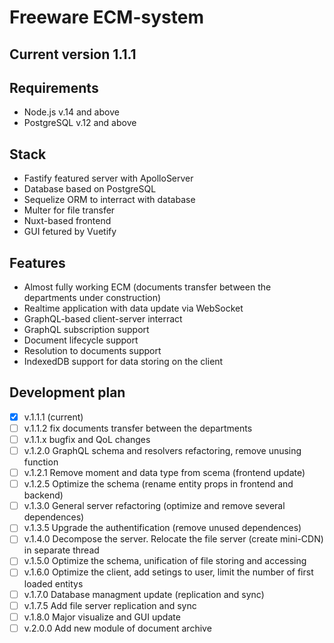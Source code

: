 # Freeware ECM-system
## Current version 1.1.1
## Requirements
 - Node.js v.14 and above
 - PostgreSQL v.12 and above
## Stack
 - Fastify featured server with ApolloServer
 - Database based on PostgreSQL
 - Sequelize ORM to interract with database
 - Multer for file transfer
 - Nuxt-based frontend
 - GUI fetured by Vuetify
## Features
 - Almost fully working ECM (documents transfer between the departments under construction)
 - Realtime application with data update via WebSocket
 - GraphQL-based client-server interract
 - GraphQL subscription support
 - Document lifecycle support
 - Resolution to documents support
 - IndexedDB support for data storing on the client
## Development plan
 - [x] v.1.1.1 (current)
 - [ ] v.1.1.2 fix documents transfer between the departments
 - [ ] v.1.1.x bugfix and QoL changes
 - [ ] v.1.2.0 GraphQL schema and resolvers refactoring, remove unusing function
 - [ ] v.1.2.1 Remove moment and data type from scema (frontend update)
 - [ ] v.1.2.5 Optimize the schema (rename entity props in frontend and backend)
 - [ ] v.1.3.0 General server refactoring (optimize and remove several dependences)
 - [ ] v.1.3.5 Upgrade the authentification (remove unused dependences)
 - [ ] v.1.4.0 Decompose the server. Relocate the file server (create mini-CDN) in separate thread
 - [ ] v.1.5.0 Optimize the schema, unification of file storing and accessing
 - [ ] v.1.6.0 Optimize the client, add setings to user, limit the number of first loaded entitys
 - [ ] v.1.7.0 Database managment update (replication and sync)
 - [ ] v.1.7.5 Add file server replication and sync
 - [ ] v.1.8.0 Major visualize and GUI update
 - [ ] v.2.0.0 Add new module of document archive